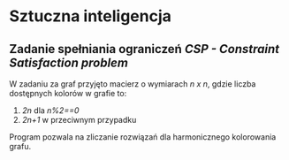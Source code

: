 # Sztuczna inteligencja
## Zadanie spełniania ograniczeń *CSP - Constraint Satisfaction problem*
W zadaniu za graf przyjęto macierz o wymiarach *n x n*, gdzie liczba dostępnych kolorów w grafie to:
1. *2n* dla *n%2==0*
1. *2n+1* w przeciwnym przypadku

Program pozwala na zliczanie rozwiązań dla harmonicznego kolorowania grafu.
